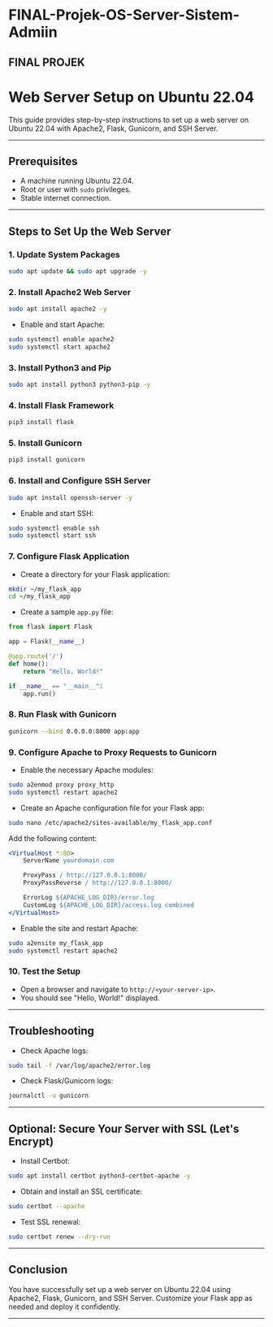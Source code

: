# FINAL-Projek-OS-Server-Sistem-Admiin
## FINAL PROJEK
# Web Server Setup on Ubuntu 22.04

This guide provides step-by-step instructions to set up a web server on Ubuntu 22.04 with Apache2, Flask, Gunicorn, and SSH Server.

---

## Prerequisites

- A machine running Ubuntu 22.04.
- Root or user with `sudo` privileges.
- Stable internet connection.

---

## Steps to Set Up the Web Server

### 1. Update System Packages
```bash
sudo apt update && sudo apt upgrade -y
```

### 2. Install Apache2 Web Server
```bash
sudo apt install apache2 -y
```
- Enable and start Apache:
```bash
sudo systemctl enable apache2
sudo systemctl start apache2
```

### 3. Install Python3 and Pip
```bash
sudo apt install python3 python3-pip -y
```

### 4. Install Flask Framework
```bash
pip3 install flask
```

### 5. Install Gunicorn
```bash
pip3 install gunicorn
```

### 6. Install and Configure SSH Server
```bash
sudo apt install openssh-server -y
```
- Enable and start SSH:
```bash
sudo systemctl enable ssh
sudo systemctl start ssh
```

### 7. Configure Flask Application
- Create a directory for your Flask application:
```bash
mkdir ~/my_flask_app
cd ~/my_flask_app
```
- Create a sample `app.py` file:
```python
from flask import Flask

app = Flask(__name__)

@app.route('/')
def home():
    return "Hello, World!"

if __name__ == "__main__":
    app.run()
```

### 8. Run Flask with Gunicorn
```bash
gunicorn --bind 0.0.0.0:8000 app:app
```

### 9. Configure Apache to Proxy Requests to Gunicorn
- Enable the necessary Apache modules:
```bash
sudo a2enmod proxy proxy_http
sudo systemctl restart apache2
```
- Create an Apache configuration file for your Flask app:
```bash
sudo nano /etc/apache2/sites-available/my_flask_app.conf
```
Add the following content:
```apache
<VirtualHost *:80>
    ServerName yourdomain.com

    ProxyPass / http://127.0.0.1:8000/
    ProxyPassReverse / http://127.0.0.1:8000/

    ErrorLog ${APACHE_LOG_DIR}/error.log
    CustomLog ${APACHE_LOG_DIR}/access.log combined
</VirtualHost>
```
- Enable the site and restart Apache:
```bash
sudo a2ensite my_flask_app
sudo systemctl restart apache2
```

### 10. Test the Setup
- Open a browser and navigate to `http://<your-server-ip>`.
- You should see "Hello, World!" displayed.

---

## Troubleshooting

- Check Apache logs:
```bash
sudo tail -f /var/log/apache2/error.log
```
- Check Flask/Gunicorn logs:
```bash
journalctl -u gunicorn
```

---

## Optional: Secure Your Server with SSL (Let's Encrypt)
- Install Certbot:
```bash
sudo apt install certbot python3-certbot-apache -y
```
- Obtain and install an SSL certificate:
```bash
sudo certbot --apache
```
- Test SSL renewal:
```bash
sudo certbot renew --dry-run
```

---

## Conclusion
You have successfully set up a web server on Ubuntu 22.04 using Apache2, Flask, Gunicorn, and SSH Server. Customize your Flask app as needed and deploy it confidently.

---


